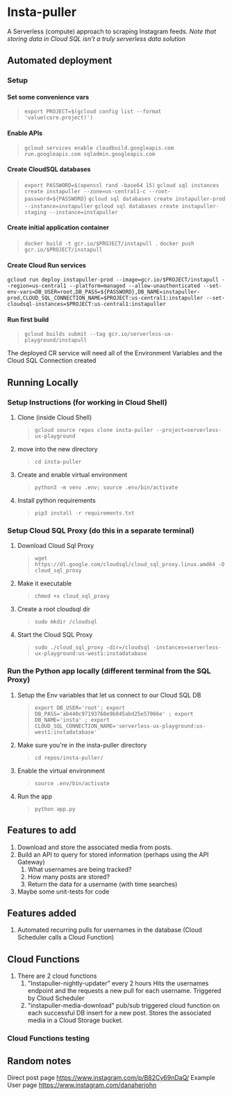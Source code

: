 # Insta-puller
A Serverless (compute) approach to scraping Instagram feeds.
_Note that storing data in Cloud SQL isn't a truly serverless data solution_

## Automated deployment

### Setup

#### Set some convenience vars
> `export PROJECT=$(gcloud config list --format 'value(core.project)')`

#### Enable APIs
> `gcloud services enable cloudbuild.googleapis.com run.googleapis.com sqladmin.googleapis.com`

#### Create CloudSQL databases
> `export PASSWORD=$(openssl rand -base64 15)`
> `gcloud sql instances create instapuller --zone=us-central1-c --root-password=${PASSWORD}`
> `gcloud sql databases create instapuller-prod --instance=instapuller`
> `gcloud sql databases create instapuller-staging --instance=instapuller`

#### Create initial application container
> `docker build -t gcr.io/$PROJECT/instapull .`
> `docker push gcr.io/$PROJECT/instapull`

#### Create Cloud Run services
```
gcloud run deploy instapuller-prod --image=gcr.io/$PROJECT/instapull --region=us-central1 --platform=managed --allow-unauthenticated --set-env-vars=DB_USER=root,DB_PASS=${PASSWORD},DB_NAME=instapuller-prod,CLOUD_SQL_CONNECTION_NAME=$PROJECT:us-central1:instapuller --set-cloudsql-instances=$PROJECT:us-central1:instapuller
```

#### Run first build

> `gcloud builds submit --tag gcr.io/serverless-ux-playground/instapull`

The deployed CR service will need all of the Environment Variables and the Cloud SQL Connection created

## Running Locally
### Setup Instructions (for working in Cloud Shell)

1. Clone (inside Cloud Shell)
   > `gcloud source repos clone insta-puller --project=serverless-ux-playground`
2. move into the new directory
   > `cd insta-puller`
3. Create and enable virtual environment
   > `python3 -m venv .env; source .env/bin/activate`
4. Install python requirements
   > `pip3 install -r requirements.txt`

### Setup Cloud SQL Proxy (do this in a separate terminal)

1. Download Cloud Sql Proxy
   > `wget https://dl.google.com/cloudsql/cloud_sql_proxy.linux.amd64 -O cloud_sql_proxy`
2. Make it executable
   > `chmod +x cloud_sql_proxy`
3. Create a root cloudsql dir
   > `sudo mkdir /cloudsql`
4. Start the Cloud SQL Proxy
   > `sudo ./cloud_sql_proxy -dir=/cloudsql -instances=serverless-ux-playground:us-west1:instadatabase`

### Run the Python app locally (different terminal from the SQL Proxy)

1. Setup the Env variables that let us connect to our Cloud SQL DB
   > `export DB_USER='root'; export DB_PASS='ab440c97193768e9b845abd25e57066e' ; export DB_NAME='insta' ; export CLOUD_SQL_CONNECTION_NAME='serverless-ux-playground:us-west1:instadatabase'`
2. Make sure you're in the insta-puller directory
   > `cd repos/insta-puller/`
3. Enable the virtual environment
   > `source .env/bin/activate`
4. Run the app
   > `python app.py`

## Features to add

1. Download and store the associated media from posts.
1. Build an API to query for stored information (perhaps using the API Gateway)
   1. What usernames are being tracked?
   1. How many posts are stored?
   1. Return the data for a username (with time searches)
1. Maybe some unit-tests for code

## Features added

1. Automated recurring pulls for usernames in the database (Cloud Scheduler calls a Cloud Function)

## Cloud Functions

1. There are 2 cloud functions
   1. "Instapuller-nightly-updater" every 2 hours Hits the usernames endpoint and the requests a new pull for each username. Triggered by Cloud Scheduler
   1. "instapuller-media-download" pub/sub triggered cloud function on each successful DB insert for a new post. Stores the associated media in a Cloud Storage bucket.

### Cloud Functions testing

## Random notes

Direct post page <https://www.instagram.com/p/B82Cy69nDaQ/>
Example User page <https://www.instagram.com/danaherjohn>